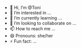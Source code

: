 - 👋 Hi, I’m @Toni
- 👀 I’m interested in ...
- 🌱 I’m currently learning ...
- 💞️ I’m looking to collaborate on ...
- 📫 How to reach me ...
- 😄 Pronouns: she/her
- ⚡ Fun fact: ...

<!---
ToniNicolas-SVC/ToniNicolas-SVC is a ✨ special ✨ repository because its `README.md` (this file) appears on your GitHub profile.
You can click the Preview link to take a look at your changes.
--->
